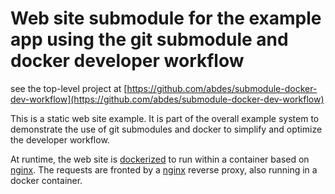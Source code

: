 # Web site submodule for the example app using the git submodule and docker developer workflow

see the top-level project at [https://github.com/abdes/submodule-docker-dev-workflow](https://github.com/abdes/submodule-docker-dev-workflow)

This is a static web site example. It is part of the overall example system to
demonstrate the use of git submodules and docker to simplify and optimize the
developer workflow.

At runtime, the web site is [dockerized](http://www.docker.com) to run within
a container based on [nginx](https://www.nginx.com). The requests are fronted by
a [nginx](https://www.nginx.com) reverse proxy, also running in a docker container.
